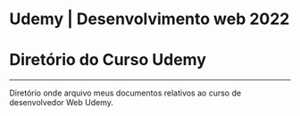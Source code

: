 # Udemy | Desenvolvimento web 2022
  <h1>Diretório do Curso Udemy</h1>
  <hr>
  <p>Diretório onde arquivo meus documentos relativos ao curso de desenvolvedor Web Udemy.</p>
